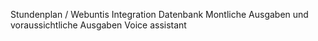 Stundenplan / Webuntis Integration
Datenbank
Montliche Ausgaben und voraussichtliche Ausgaben
Voice assistant